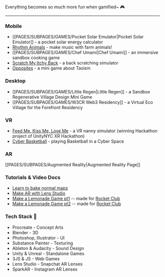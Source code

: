 Everything becomes so much more fun when gamified~ 🎮

----
### Mobile
- [[PAGES/SUBPAGES/GAMES/Pocket Solar Emulator|Pocket Solar Emulator]] - a pocket solar energy calculator
- [Rhythm Animals](https://twitter.com/syntonikka/status/1472737787220660224) - make music with farm animals!
- [[PAGES/SUBPAGES/GAMES/Chef Umami|Chef Umami]] - an immersive sandbox cooking game
- [Scratch My Itchy Back](https://play.google.com/store/apps/details?id=com.animatedreality.scratchmaback&hl=en_US&gl=US&pli=1) - a back scratching simulator
- [Opposites](https://www.youtube.com/watch?v=lpoj2RG_aqk&ab_channel=AnimatedReality) - a mini game about Taoism

### Desktop
- [[PAGES/SUBPAGES/GAMES/Little Regen|Little Regen]] - a Sandbox Regenerative Village Design Mini Game
- [[PAGES/SUBPAGES/GAMES/W3CR Web3 Residency]] - a Virtual Eco Village for the Forefront Residency

### VR
- [Feed Me, Kiss Me, Love Me](https://www.youtube.com/watch?v=gUauTRq8XYI&t=94s&ab_channel=AnimatedReality) - a VR nanny simulator (winning Hackathon project of UnityNYC XR Hackathon)
- [Cyber Basketball](https://www.youtube.com/watch?v=hFcs4sagdE8&ab_channel=AnimatedReality) - playing Basketball in a Cyber Space

### AR
[[PAGES/SUBPAGES/Augmented Reality|Augmented Reality Page]]

### Tutorials & Video Docs
- [Learn to bake normal maps](https://www.youtube.com/watch?v=J1BG79r1CfM&ab_channel=AnimatedReality)
- [Make AR with Lens Studio](https://www.youtube.com/watch?v=SBxhHcIHpEg&ab_channel=AnimatedReality)
- [Make a Lemonade Game pt1](https://www.youtube.com/watch?v=NCLxoc6cNlA&ab_channel=AnimatedReality) -- made for [Rocket Club](https://rocketclub.com/)
- [Make a Lemonade Game pt2](https://www.youtube.com/watch?v=-HftIUdkRKU&ab_channel=AnimatedReality) -- made for [Rocket Club](https://rocketclub.com/)

### Tech Stack 🦾
- Procreate - Concept Arts
- Blender - 3D
- Photoshop, Illustrator - UI
- Substance Painter - Texturing
- Ableton & Audacity - Sound Design
- Unity & Unreal - Standalone Games
- 3JS & JS - Web Games
- Lens Studio - Snapchat AR Lenses
- SparkAR - Instagram AR Lenses